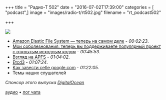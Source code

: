 +++
title = "Радио-Т 502"
date = "2016-07-02T17:39:00"
categories = [ "podcast",]
image = "images/radio-t/rt502.jpg"
filename = "rt_podcast502"

+++

![](https://radio-t.com/images/radio-t/rt502.jpg)

- [Amazon Elastic File System — теперь на самом деле](https://aws.amazon.com/blogs/aws/amazon-elastic-file-system-production-ready-in-three-regions/) - *00:02:23*.
- [Мои соболезнования: теперь вы поддерживаете популярный проект с открытым исходным кодом](https://habrahabr.ru/post/304550/) - *00:45:53*.
- [Взгляд на APFS](http://arstechnica.com/apple/2016/06/a-zfs-developers-analysis-of-the-good-and-bad-in-apples-new-apfs-file-system/) - *01:04:02*.
- [Etcd3](https://coreos.com/blog/etcd3-a-new-etcd.html) - *01:07:24*.
- [Как завести себе google.com](https://www.computest.nl/blog/startencrypt-considered-harmful-today/) - *01:22:05*.
- Темы наших слушателей

_Спонсор этого выпуска [DigitalOcean](https://do.co/radiot)_

[аудио](https://cdn.radio-t.com/rt_podcast502.mp3) • [лог чата](http://chat.radio-t.com/logs/radio-t-502.html)
<audio src="https://cdn.radio-t.com/rt_podcast502.mp3" preload="none"></audio>
